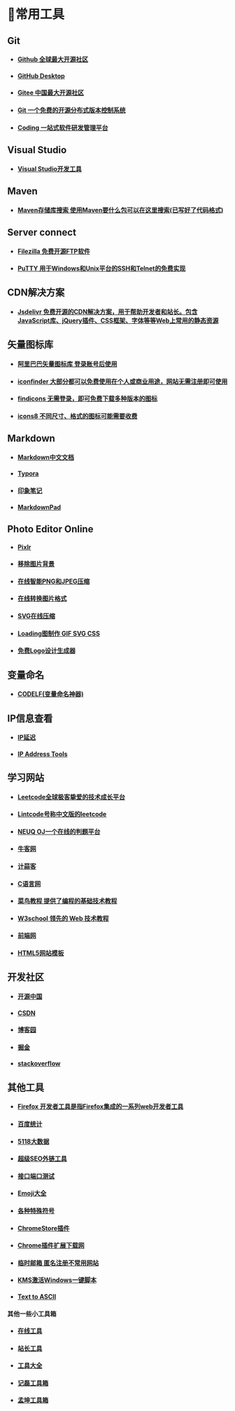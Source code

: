 #  📑常用工具

##  Git

- ####  [Github 全球最大开源社区](https://github.com/)


- #### [GitHub Desktop](https://desktop.github.com/)


- ####  [Gitee 中国最大开源社区](https://gitee.com/)


- ####  [Git 一个免费的开源分布式版本控制系统](https://git-scm.com/)


- #### [Coding 一站式软件研发管理平台](https://coding.net/)

## Visual Studio

- #### [Visual Studio开发工具](https://visualstudio.microsoft.com/zh-hans/)

## Maven

- #### [Maven存储库搜索 使用Maven要什么包可以在这里搜索(已写好了代码格式)](https://search.maven.org/)

##  Server connect

- ####  [Filezilla 免费开源FTP软件](https://filezilla-project.org/)


- ####  [PuTTY 用于Windows和Unix平台的SSH和Telnet的免费实现](https://www.putty.org/)

## CDN解决方案

- #### [Jsdelivr 免费开源的CDN解决方案，用于帮助开发者和站长。包含JavaScript库、jQuery插件、CSS框架、字体等等Web上常用的静态资源](https://www.jsdelivr.com/)

## 矢量图标库

- #### [阿里巴巴矢量图标库 登录账号后使用](https://www.iconfont.cn/)


- #### [iconfinder 大部分都可以免费使用在个人或商业用途，网站无需注册即可使用](https://www.iconfinder.com/)


- #### [findicons 无需登录，即可免费下载多种版本的图标](https://findicons.com/)


- #### [icons8 不同尺寸、格式的图标可能需要收费](https://icons8.com/)

##  Markdown

- ####  [Markdown中文文档](https://markdown-zh.readthedocs.io/en/latest/)


- ####  [Typora](https://www.typora.io/)


- ####  [印象笔记](https://www.yinxiang.com/)

- #### [MarkdownPad](http://markdownpad.com/)

##  Photo Editor Online

- ####  [Pixlr](https://pixlr.com/cn/editor/)

- #### [移除图片背景](https://www.remove.bg/)

- #### [在线智能PNG和JPEG压缩](https://tinypng.com/)

- #### [在线转换图片格式](https://ezgif.com/)

- #### [SVG在线压缩](https://jakearchibald.github.io/svgomg/)

- #### [Loading图制作 GIF SVG CSS](https://loading.io/)

- #### [免费Logo设计生成器](https://www.logaster.cn/)

## 变量命名

- #### [CODELF(变量命名神器)](https://unbug.github.io/codelf/)

## IP信息查看

- #### [IP延迟](http://ping.pe/)

- #### [IP Address Tools](https://www.ipaddress.com/)

## 学习网站

- #### [Leetcode全球极客挚爱的技术成长平台](https://leetcode-cn.com/)

- #### [Lintcode号称中文版的leetcode](https://www.lintcode.com/)

- #### [NEUQ OJ一个在线的判题平台](http://acmclub.cn/home)

- #### [牛客网](https://www.nowcoder.com/)

- #### [计蒜客](https://nanti.jisuanke.com/oi)

- #### [C语言网](https://www.dotcpp.com/)

- #### [菜鸟教程 提供了编程的基础技术教程](https://www.runoob.com/)

- #### [W3school 领先的 Web 技术教程](https://www.w3school.com.cn/)

- #### [前端网](http://www.qianduandaxue.com/)


- #### [HTML5网站模板](https://html5up.net/)

## 开发社区

- #### [开源中国](https://www.oschina.net/)

- #### [CSDN](https://www.csdn.net/)

- #### [博客园](https://www.cnblogs.com/)

- #### [掘金](https://juejin.cn/)

- #### [stackoverflow](https://stackoverflow.com/)

## 其他工具

- #### [Firefox 开发者工具是指Firefox集成的一系列web开发者工具](https://developer.mozilla.org/zh-CN/docs/Tools)

- #### [百度统计](https://tongji.baidu.com/web/welcome/login)

- #### [5118大数据](https://www.5118.com/)

- #### [超级SEO外链工具](https://tool.lusongsong.com/seo/)

- #### [接口端口测试](http://coolaf.com/)

- #### [Emoji大全](https://www.emojiall.com/zh-hans)

- #### [各种特殊符号](https://www.zfuhao.com/)

- #### [ChromeStore插件](https://www.crx4chrome.com/)

- #### [Chrome插件扩展下载网](https://www.extfans.com/)

- #### [临时邮箱 匿名注册不常用网站](https://linshiyouxiang.net/)

- #### [KMS激活Windows一键脚本](https://kms.avg.cx/)

- #### [Text to ASCII](http://patorjk.com/software/taag/#p=display&f=Graffiti&t=Type%20Something%20)

#### 其他一些小工具箱

- #### [在线工具](https://tool.lu/)

- #### [站长工具](http://tool.chinaz.com/)

- #### [工具大全](http://www.all-tool.cn/)

- #### [记磊工具箱](https://tools.ly522.com/)

- #### [孟坤工具箱](http://tool.mkblog.cn/)

